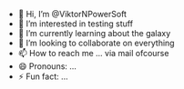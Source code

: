 - 👋 Hi, I’m @ViktorNPowerSoft
- 👀 I’m interested in testing stuff
- 🌱 I’m currently learning about the galaxy
- 💞️ I’m looking to collaborate on everything 
- 📫 How to reach me ... via mail ofcourse
- 😄 Pronouns: ...
- ⚡ Fun fact: ...

<!---
ViktorNPowerSoft/ViktorNPowerSoft is a ✨ special ✨ repository because its `README.md` (this file) appears on your GitHub profile.
You can click the Preview link to take a look at your changes.
--->
